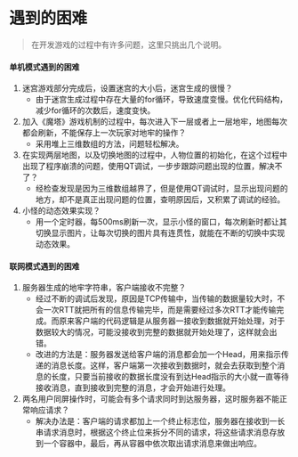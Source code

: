 # 遇到的困难

> 在开发游戏的过程中有许多问题，这里只挑出几个说明。

#### 单机模式遇到的困难

1. 迷宫游戏部分完成后，设置迷宫的大小后，迷宫生成的很慢？
   - 由于迷宫生成过程中存在大量的for循环，导致速度变慢。优化代码结构，减少for循环的次数后，速度变快。
2. 加入《魔塔》游戏机制的过程中，每次进入下一层或者上一层地牢，地图每次都会刷新，不能保存上一次玩家对地牢的操作？
   - 采用堆上三维数组的方法，问题轻松解决。
3. 在实现两层地图，以及切换地图的过程中，人物位置的初始化，在这个过程中出现了程序崩溃的问题，使用QT调试，一步步跟踪问题出现的位置，解决不了？
   - 经检查发现是因为三维数组越界了，但是使用QT调试时，显示出现问题的地方，却不是真正出现问题的位置，查明原因后，又积累了调试的经验。
4. 小怪的动态效果实现？
   - 用一个定时器，每500ms刷新一次，显示小怪的窗口，每次刷新时都让其切换显示图片，让每次切换的图片具有连贯性，就能在不断的切换中实现动态效果。

#### 联网模式遇到的困难

1. 服务器生成的地牢字符串，客户端接收不完整？
   - 经过不断的调试后发现，原因是TCP传输中，当传输的数据量较大时，不会一次RTT就把所有的信息传输完毕，而是需要经过多次RTT才能传输完成。而原来客户端的代码逻辑是从服务器一接收到数据就开始处理，对于数据较大的情况，可能没接收到完整的数据就开始处理了，这样就会出错。
   - 改进的方法是：服务器发送给客户端的消息都会加一个Head，用来指示传递的消息长度。这样，客户端第一次接收到数据时，就会去获取到整个消息的长度，只要当前接收的数据长度没有到达Head指示的大小就一直等待接收消息，直到接收到完整的消息，才会开始进行处理。
2. 两名用户同屏操作时，可能会有多个请求同时到达服务器，这时服务器不能正常响应请求？
   - 解决办法是：客户端的请求都加上一个终止标志位，服务器在接收到一长串请求消息时，根据这个终止位来拆分不同的请求，将这些请求消息存放到一个容器中，最后，再从容器中依次取出请求消息来做出响应。